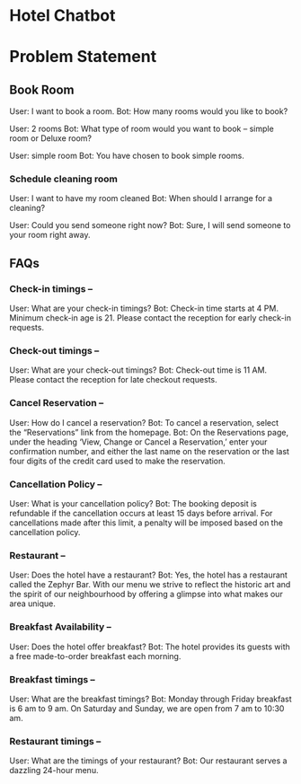 # Hotel Chatbot
# Problem Statement

## Book Room
User: I want to book a room.
Bot: How many rooms would you like to book?

User: 2 rooms
Bot: What type of room would you want to book – simple room or Deluxe room?

User: simple room 
Bot: You have chosen to book simple rooms. 

### Schedule cleaning room

User: I want to have my room cleaned
Bot: When should I arrange for a cleaning?

User: Could you send someone right now?
Bot: Sure, I will send someone to your room right away.

## FAQs

### Check-in timings –

User: What are your check-in timings?
Bot: Check-in time starts at 4 PM. Minimum check-in age is 21. 
Please contact the reception for early check-in requests.

### Check-out timings –

User: What are your check-out timings?
Bot: Check-out time is 11 AM. Please contact the reception for late checkout requests.

### Cancel Reservation –
User: How do I cancel a reservation?
Bot: To cancel a reservation, select the “Reservations” link from the homepage.
Bot: On the Reservations page, under the heading ‘View, Change or Cancel a Reservation,’ 
enter your confirmation number, and either the last name on the reservation or 
the last four digits of the credit card used to make the reservation.

### Cancellation Policy –

User: What is your cancellation policy?
Bot: The booking deposit is refundable if the cancellation occurs at least 15 days before arrival. 
For cancellations made after this limit, a penalty will be imposed based on the cancellation policy.

### Restaurant –

User: Does the hotel have a restaurant?
Bot: Yes, the hotel has a restaurant called the Zephyr Bar. With our menu we strive to reflect the historic art and the spirit of our neighbourhood by offering a glimpse into what makes our area unique.

### Breakfast Availability –

User: Does the hotel offer breakfast?
Bot: The hotel provides its guests with a free made-to-order breakfast each morning.

### Breakfast timings –
User: What are the breakfast timings?
Bot: Monday through Friday breakfast is 6 am to 9 am. On Saturday and Sunday, we are open from 7 am to 10:30 am.
### Restaurant timings –
User: What are the timings of your restaurant?
Bot: Our restaurant serves a dazzling 24-hour menu.

